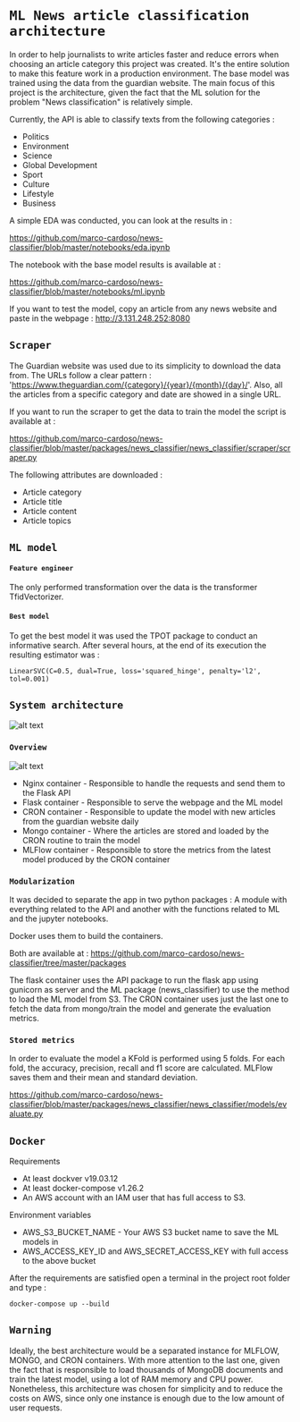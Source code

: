 # `ML News article classification architecture`

In order to help journalists to write articles faster and reduce errors when choosing an article 
category this project was created. It's the entire solution to make this feature work in a production environment.
The base model was trained using the data from the guardian website. The main focus of this project is the 
architecture, given the fact that the ML solution for the problem "News classification" is relatively simple. 

Currently, the API is able to classify texts from the following categories :

<ul>
    <li>Politics</li>
    <li>Environment</li>
    <li>Science</li>
    <li>Global Development</li>
    <li>Sport</li>
    <li>Culture</li>
    <li>Lifestyle</li>
    <li>Business</li>
</ul>

A simple EDA was conducted, you can look at the results in :

https://github.com/marco-cardoso/news-classifier/blob/master/notebooks/eda.ipynb

The notebook with the base model results is available at :

https://github.com/marco-cardoso/news-classifier/blob/master/notebooks/ml.ipynb


If you want to test the model, copy an article from any news website and paste in the webpage : http://3.131.248.252:8080


## `Scraper`

The Guardian website was used due to its simplicity to download the data from. 
The URLs follow a clear pattern : 'https://www.theguardian.com/{category}/{year}/{month}/{day}/'. 
Also, all the articles from a specific category and date are showed in a single URL.

If you want to run the scraper to get the data to train the model the script is available at :

https://github.com/marco-cardoso/news-classifier/blob/master/packages/news_classifier/news_classifier/scraper/scraper.py


The following attributes are downloaded :

<ul>
    <li>Article category</li>
    <li>Article title</li>
    <li>Article content</li>
    <li>Article topics</li>
 </ul>
 
## `ML model`


#### `Feature engineer`

The only performed transformation over the data is the transformer TfidVectorizer.

#### `Best model`

To get the best model it was used the TPOT package to conduct an informative search. After several hours,
at the end of its execution the resulting estimator was : 

    LinearSVC(C=0.5, dual=True, loss='squared_hinge', penalty='l2', tol=0.001)
    

## `System architecture`

![alt text](https://github.com/marco-cardoso/news-classifier/blob/master/image_2020-11-14_134036.png)

### `Overview`

![alt text](https://github.com/marco-cardoso/news-classifier/blob/master/news_classifier_arch.jpg)


<ul>
    <li>Nginx container - Responsible to handle the requests and send them to the Flask API </li>
    <li>Flask container - Responsible to serve the webpage and the ML model</li>
    <li>CRON container - Responsible to update the model with new articles from the guardian website daily</li>
    <li>Mongo container - Where the articles are stored and loaded by the CRON routine to train the model</li>
    <li>MLFlow container - Responsible to store the metrics from the latest model produced by the CRON container</li>
</ul>

### `Modularization`

It was decided to separate the app in two python packages : A module with everything related to the API and another with the 
functions related to ML and the jupyter notebooks.

Docker uses them to build the containers. 

Both are available at : https://github.com/marco-cardoso/news-classifier/tree/master/packages 

The flask container uses the API package to run the flask app using gunicorn as server and the ML package (news_classifier) to
use the method to load the ML model from S3. The CRON container uses just the last one to fetch the data from mongo/train the 
model and generate the evaluation metrics.

### `Stored metrics`

In order to evaluate the model a KFold is performed using 5 folds. For each fold, the accuracy, precision, recall and f1 score are calculated.
MLFlow saves them and their mean and standard deviation. 

https://github.com/marco-cardoso/news-classifier/blob/master/packages/news_classifier/news_classifier/models/evaluate.py


## `Docker`

Requirements
<ul>
    <li>At least dockver v19.03.12 </li>
    <li>At least docker-compose v1.26.2</li>
    <li>An AWS account with an IAM user that has full access to S3.</li>
</ul>

Environment variables

<ul>
    <li>AWS_S3_BUCKET_NAME - Your AWS S3 bucket name to save the ML models in </li>
    <li>AWS_ACCESS_KEY_ID and AWS_SECRET_ACCESS_KEY with full access to the above bucket</li>
</ul>

After the requirements are satisfied open a terminal in the project root folder and type :

    docker-compose up --build
    
## `Warning`

Ideally, the best architecture would be a separated instance for MLFLOW, MONGO, and CRON containers. With more
attention to the last one, given the fact that is responsible to load thousands of MongoDB documents and train
the latest model, using a lot of RAM memory and CPU power. Nonetheless, this architecture was chosen for simplicity and to
reduce the costs on AWS, since only one instance is enough due to the low amount of user requests.
